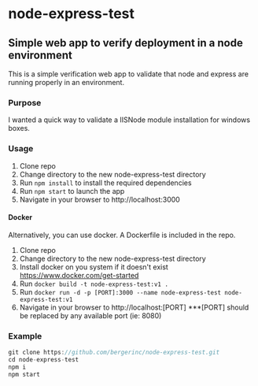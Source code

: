 # node-express-test
## Simple web app to verify deployment in a node environment

This is a simple verification web app to validate that node and express are running properly in an environment. 

### Purpose
I wanted a quick way to validate a IISNode module installation for windows boxes.

### Usage
1. Clone repo 
2. Change directory to the new node-express-test directory
3. Run `npm install` to install the required dependencies
4. Run `npm start` to launch the app
6. Navigate in your browser to http://localhost:3000

#### Docker
Alternatively, you can use docker. A Dockerfile is included in the repo.

1. Clone repo 
2. Change directory to the new node-express-test directory
3. Install docker on you system if it doesn't exist https://www.docker.com/get-started
3. Run `docker build -t node-express-test:v1 .`
4. Run `docker run -d -p [PORT]:3000 --name node-express-test node-express-test:v1`
5. Navigate in your browser to http://localhost:[PORT] 
***[PORT] should be replaced by any available port (ie: 8080)

### Example
```javascript 
git clone https://github.com/bergerinc/node-express-test.git
cd node-express-test
npm i
npm start
```



